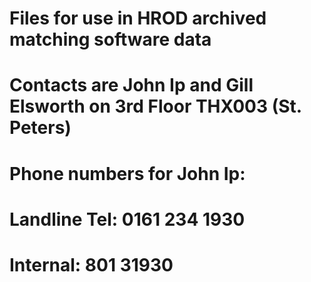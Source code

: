 # Files for use in HROD archived matching software data
# Contacts are John Ip and Gill Elsworth on 3rd Floor THX003 (St. Peters)
# Phone numbers for John Ip: 
# Landline Tel: 0161 234 1930
# Internal:  801 31930